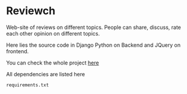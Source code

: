 # Reviewch

Web-site of reviews on different topics. 
People can share, discuss, rate each other opinion on different topics.

Here lies the source code in Django Python on Backend and JQuery on frontend.

You can check the whole project [here](https://glacial-reef-73763.herokuapp.com/)

All dependencies are listed here

    requirements.txt

